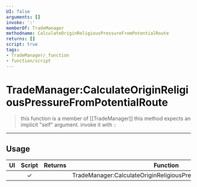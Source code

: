 ```yaml
---
UI: false
arguments: []
invoke: ':'
memberOf: TradeManager
methodname: CalculateOriginReligiousPressureFromPotentialRoute
returns: []
script: true
tags:
- TradeManager/_function
- function/script
---
```

# TradeManager:CalculateOriginReligiousPressureFromPotentialRoute
> this function is a member of [[TradeManager]]
> this method expects an implicit "self" argument. invoke it with `:`
-----
## Usage
|  UI | Script | Returns | Function | Arguments |
|:---:|:------:|-------:|:--------:|:---------|
| |✓||TradeManager:CalculateOriginReligiousPressureFromPotentialRoute||
